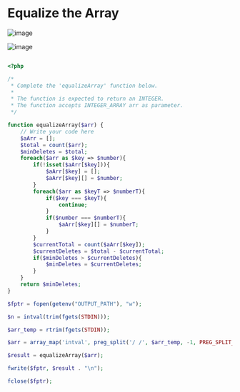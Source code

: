 # Equalize the Array

![image](https://user-images.githubusercontent.com/23621801/186783829-9fa2b61b-dc54-4c41-9497-dbc2aaad0c79.png)

![image](https://user-images.githubusercontent.com/23621801/186783864-39bb21a4-1b8c-4ecc-aa9a-607a1921406e.png)

```php

<?php

/*
 * Complete the 'equalizeArray' function below.
 *
 * The function is expected to return an INTEGER.
 * The function accepts INTEGER_ARRAY arr as parameter.
 */

function equalizeArray($arr) {
    // Write your code here
    $aArr = [];
    $total = count($arr);
    $minDeletes = $total;
    foreach($arr as $key => $number){
        if(!isset($aArr[$key])){
            $aArr[$key] = [];
            $aArr[$key][] = $number;
        }
        foreach($arr as $keyT => $numberT){
            if($key === $keyT){
                continue;
            }
            if($number === $numberT){
                $aArr[$key][] = $numberT;
            }
        }
        $currentTotal = count($aArr[$key]);
        $currentDeletes = $total - $currentTotal;
        if($minDeletes > $currentDeletes){
            $minDeletes = $currentDeletes;
        }
    }
    return $minDeletes;
}

$fptr = fopen(getenv("OUTPUT_PATH"), "w");

$n = intval(trim(fgets(STDIN)));

$arr_temp = rtrim(fgets(STDIN));

$arr = array_map('intval', preg_split('/ /', $arr_temp, -1, PREG_SPLIT_NO_EMPTY));

$result = equalizeArray($arr);

fwrite($fptr, $result . "\n");

fclose($fptr);


```
